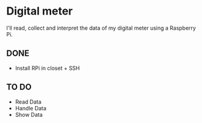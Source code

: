 # Digital meter

I'll read, collect and interpret the data of my digital meter using a Raspberry Pi.

## DONE

- Install RPi in closet + SSH 

## TO DO

- Read Data
- Handle Data
- Show Data
